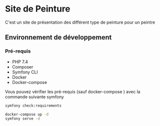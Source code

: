 # Site de Peinture 

C'est un site de présentation des différent type de peinture 
pour un peintre

## Environnement de développement

### Pré-requis
* PHP 7.4
* Composer
* Symfony CLI
* Docker
* Docker-compose

Vous pouvez vérifier les pré-requis (sauf docker-compose )
avec la commande suivante symfony 

```bash
symfony check:requirements
```
```bash
docker-compose up -d
symfony serve -d
```
